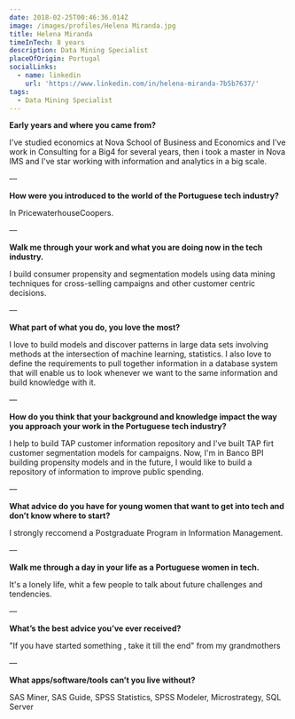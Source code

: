 ```yaml
---
date: 2018-02-25T00:46:36.014Z
image: /images/profiles/Helena Miranda.jpg
title: Helena Miranda
timeInTech: 8 years
description: Data Mining Specialist
placeOfOrigin: Portugal
socialLinks:
  - name: linkedin
    url: 'https://www.linkedin.com/in/helena-miranda-7b5b7637/'
tags:
  - Data Mining Specialist
---
```

**Early years and where you came from?**

I've studied economics at Nova School of Business and Economics and I've work in Consulting for a Big4 for several years, then i took a master in Nova IMS and I've star working with information and analytics in a big scale.

—

**How were you introduced to the world of the Portuguese tech industry?**

In PricewaterhouseCoopers.

—

**Walk me through your work and what you are doing now in the tech industry.**

I build consumer propensity and segmentation models using data mining techniques for cross-selling campaigns and other customer centric decisions.

—

**What part of what you do, you love the most?**

I love to build models and discover patterns in large data sets involving methods at the intersection of machine learning, statistics. I also love to define the requirements to pull together information in a database system that will enable us to look whenever we want to the same information and build knowledge with it.

—

**How do you think that your background and knowledge impact the way you approach your work in the Portuguese tech industry?**

I help to build TAP customer information repository and I've built TAP firt customer segmentation models for campaigns. Now, I'm in Banco BPI building propensity models and in the future, I would like to build a repository of information to improve public spending.

—

**What advice do you have for young women that want to get into tech and don’t know where to start?**

I strongly reccomend a Postgraduate Program in Information Management.

—

**Walk me through a day in your life as a Portuguese women in tech.**

It's a lonely life, whit a few people to talk about future challenges and tendencies.

—

**What’s the best advice you’ve ever received?**

"If you have started something , take it till the end" from my grandmothers

—

**What apps/software/tools can’t you live without?**

SAS Miner, SAS Guide, SPSS Statistics, SPSS Modeler, Microstrategy, SQL Server
